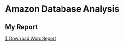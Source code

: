 # Amazon Database Analysis

## My Report

[📄 Download Word Report](https://github.com/JoeMburu/amazon-database-data-analysis/blob/main/Amazon%20Database.docx)


